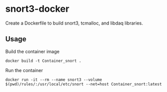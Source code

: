 # snort3-docker
Create a Dockerfile to build snort3, tcmalloc, and libdaq libraries.

## Usage 

Build the container image
```
docker build -t Container_snort .
```

Run the container
```
docker run -it --rm --name snort3 --volume $(pwd)/rules/:/usr/local/etc/snort --net=host Container_snort:latest
```